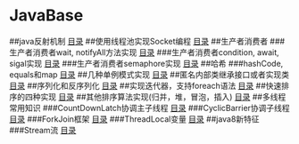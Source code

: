 # JavaBase
##java反射机制
[目录](https://github.com/tanghaodong25/java-/tree/master/src/haodong/net/cn/reflection)
##使用线程池实现Socket编程
[目录](https://github.com/tanghaodong25/java-/tree/master/src/haodong/net/cn/socket)
##生产者消费者
###生产者消费者wait, notifyAll方法实现
[目录](https://github.com/tanghaodong25/java-/tree/master/src/haodong/net/cn/producer_consumer/easy)
###生产者消费者condition, await, sigal实现
[目录](https://github.com/tanghaodong25/java-/tree/master/src/haodong/net/cn/producer_consumer/condition)
###生产者消费者semaphore实现
[目录](https://github.com/tanghaodong25/java-/tree/master/src/haodong/net/cn/producer_consumer/semaphore)
##哈希
###hashCode, equals和map
[目录](https://github.com/tanghaodong25/java-/tree/master/src/haodong/net/cn/object_hash)
##几种单例模式实现
[目录](https://github.com/tanghaodong25/java-/tree/master/src/haodong/net/cn/singleton)
##匿名内部类继承接口或者实现类
[目录](https://github.com/tanghaodong25/java-/tree/master/src/haodong/net/cn/anonymous)
##序列化和反序列化
[目录](https://github.com/tanghaodong25/java-/tree/master/src/haodong/net/cn/serializable)
##实现迭代器，支持foreach语法
[目录](https://github.com/tanghaodong25/java-/tree/master/src/haodong/net/cn/iterable)
##快速排序的四种实现
[目录](https://github.com/tanghaodong25/java-/tree/master/src/haodong/net/cn/quicksort)
##其他排序算法实现(归并，堆，冒泡，插入)
[目录](https://github.com/tanghaodong25/java-/tree/master/src/haodong/net/cn/otherSort)
##多线程常用知识
###CountDownLatch协调主子线程
[目录](https://github.com/tanghaodong25/java-/tree/master/src/haodong/net/cn/concurrent/countdownlatch)
###CyclicBarrier协调子线程
[目录](https://github.com/tanghaodong25/java-/tree/master/src/haodong/net/cn/concurrent/cyclicbarrier)
###ForkJoin框架
[目录](https://github.com/tanghaodong25/java-/tree/master/src/haodong/net/cn/concurrent/forkjoin)
###ThreadLocal变量
[目录](https://github.com/tanghaodong25/java-/tree/master/src/haodong/net/cn/concurrent/threadlocal)
##java8新特征
###Stream流
[目录](https://github.com/tanghaodong25/java-/tree/master/src/haodong/net/cn/java8/stream)
